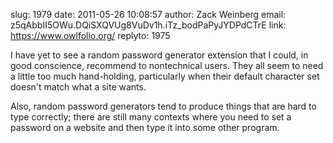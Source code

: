 slug:    1979
date:    2011-05-26 10:08:57
author:  Zack Weinberg
email:   z5qAbbII5OWu.DQiSXQVUg8VuDv1h.iTz_bodPaPyJYDPdCTrE
link:     https://www.owlfolio.org/
replyto: 1975

I have yet to see a random password generator extension that I could,
in good conscience, recommend to nontechnical users.  They all seem to
need a little too much hand-holding, particularly when their default
character set doesn't match what a site wants.

Also, random password generators tend to produce things that are hard
to type correctly; there are still many contexts where you need to set
a password on a website and then type it into some other program.
